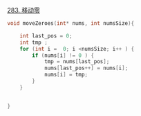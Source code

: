 [283. 移动零](https://leetcode-cn.com/problems/move-zeroes/)


```c
void moveZeroes(int* nums, int numsSize){

    int last_pos = 0;
    int tmp ;
    for (int i =  0; i <numsSize; i++ ) {
        if (nums[i] != 0 ) {
            tmp = nums[last_pos];
            nums[last_pos++] = nums[i];
            nums[i] = tmp;
        }
    }


}
```